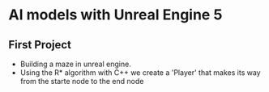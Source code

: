 # AI models with Unreal Engine 5
## First Project
* Building a maze in unreal engine.
* Using the R* algorithm with C++ we create a 'Player' that makes its way from the starte node to the end node